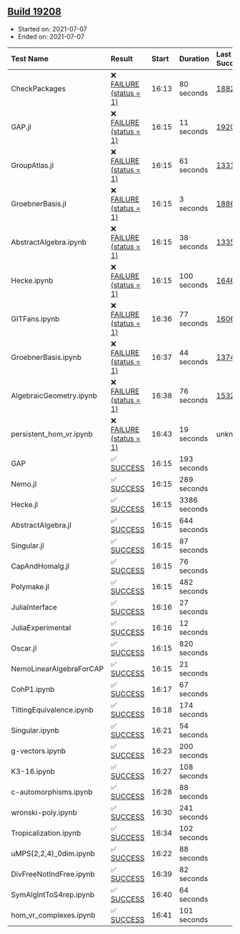 ## [Build 19208](https://oscarci.mathematik.uni-kl.de/job/oscar/19208/)

* Started on: 2021-07-07
* Ended on: 2021-07-07

| Test Name    | Result | Start | Duration | Last Success | First Failure |
|:-------------|:-------|:------|:---------|:-------------|:--------------|
| CheckPackages | ❌ [FAILURE (status = 1)](https://oscarci.mathematik.uni-kl.de/job/oscar/19208/artifact/logs/build-19208/CheckPackages.log) | 16:13 | 80 seconds | [18822](https://oscarci.mathematik.uni-kl.de/job/oscar/18822/) | [18823](https://oscarci.mathematik.uni-kl.de/job/oscar/18823/) |
| GAP.jl | ❌ [FAILURE (status = 1)](https://oscarci.mathematik.uni-kl.de/job/oscar/19208/artifact/logs/build-19208/GAP.jl.log) | 16:15 | 11 seconds | [19207](https://oscarci.mathematik.uni-kl.de/job/oscar/19207/) | [19208](https://oscarci.mathematik.uni-kl.de/job/oscar/19208/) |
| GroupAtlas.jl | ❌ [FAILURE (status = 1)](https://oscarci.mathematik.uni-kl.de/job/oscar/19208/artifact/logs/build-19208/GroupAtlas.jl.log) | 16:15 | 61 seconds | [13311](https://oscarci.mathematik.uni-kl.de/job/oscar/13311/) | [13312](https://oscarci.mathematik.uni-kl.de/job/oscar/13312/) |
| GroebnerBasis.jl | ❌ [FAILURE (status = 1)](https://oscarci.mathematik.uni-kl.de/job/oscar/19208/artifact/logs/build-19208/GroebnerBasis.jl.log) | 16:15 | 3 seconds | [18864](https://oscarci.mathematik.uni-kl.de/job/oscar/18864/) | [18865](https://oscarci.mathematik.uni-kl.de/job/oscar/18865/) |
| AbstractAlgebra.ipynb | ❌ [FAILURE (status = 1)](https://oscarci.mathematik.uni-kl.de/job/oscar/19208/artifact/logs/build-19208/AbstractAlgebra.ipynb.log) | 16:15 | 38 seconds | [13355](https://oscarci.mathematik.uni-kl.de/job/oscar/13355/) | [13356](https://oscarci.mathematik.uni-kl.de/job/oscar/13356/) |
| Hecke.ipynb | ❌ [FAILURE (status = 1)](https://oscarci.mathematik.uni-kl.de/job/oscar/19208/artifact/logs/build-19208/Hecke.ipynb.log) | 16:15 | 100 seconds | [16463](https://oscarci.mathematik.uni-kl.de/job/oscar/16463/) | [16464](https://oscarci.mathematik.uni-kl.de/job/oscar/16464/) |
| GITFans.ipynb | ❌ [FAILURE (status = 1)](https://oscarci.mathematik.uni-kl.de/job/oscar/19208/artifact/logs/build-19208/GITFans.ipynb.log) | 16:36 | 77 seconds | [16068](https://oscarci.mathematik.uni-kl.de/job/oscar/16068/) | [16069](https://oscarci.mathematik.uni-kl.de/job/oscar/16069/) |
| GroebnerBasis.ipynb | ❌ [FAILURE (status = 1)](https://oscarci.mathematik.uni-kl.de/job/oscar/19208/artifact/logs/build-19208/GroebnerBasis.ipynb.log) | 16:37 | 44 seconds | [13748](https://oscarci.mathematik.uni-kl.de/job/oscar/13748/) | [13749](https://oscarci.mathematik.uni-kl.de/job/oscar/13749/) |
| AlgebraicGeometry.ipynb | ❌ [FAILURE (status = 1)](https://oscarci.mathematik.uni-kl.de/job/oscar/19208/artifact/logs/build-19208/AlgebraicGeometry.ipynb.log) | 16:38 | 76 seconds | [15322](https://oscarci.mathematik.uni-kl.de/job/oscar/15322/) | [15323](https://oscarci.mathematik.uni-kl.de/job/oscar/15323/) |
| persistent_hom_vr.ipynb | ❌ [FAILURE (status = 1)](https://oscarci.mathematik.uni-kl.de/job/oscar/19208/artifact/logs/build-19208/persistent_hom_vr.ipynb.log) | 16:43 | 19 seconds | unknown | unknown |
| GAP | ✅ [SUCCESS](https://oscarci.mathematik.uni-kl.de/job/oscar/19208/artifact/logs/build-19208/GAP.log) | 16:15 | 193 seconds |  |  |
| Nemo.jl | ✅ [SUCCESS](https://oscarci.mathematik.uni-kl.de/job/oscar/19208/artifact/logs/build-19208/Nemo.jl.log) | 16:15 | 289 seconds |  |  |
| Hecke.jl | ✅ [SUCCESS](https://oscarci.mathematik.uni-kl.de/job/oscar/19208/artifact/logs/build-19208/Hecke.jl.log) | 16:15 | 3386 seconds |  |  |
| AbstractAlgebra.jl | ✅ [SUCCESS](https://oscarci.mathematik.uni-kl.de/job/oscar/19208/artifact/logs/build-19208/AbstractAlgebra.jl.log) | 16:15 | 644 seconds |  |  |
| Singular.jl | ✅ [SUCCESS](https://oscarci.mathematik.uni-kl.de/job/oscar/19208/artifact/logs/build-19208/Singular.jl.log) | 16:15 | 87 seconds |  |  |
| CapAndHomalg.jl | ✅ [SUCCESS](https://oscarci.mathematik.uni-kl.de/job/oscar/19208/artifact/logs/build-19208/CapAndHomalg.jl.log) | 16:15 | 76 seconds |  |  |
| Polymake.jl | ✅ [SUCCESS](https://oscarci.mathematik.uni-kl.de/job/oscar/19208/artifact/logs/build-19208/Polymake.jl.log) | 16:15 | 482 seconds |  |  |
| JuliaInterface | ✅ [SUCCESS](https://oscarci.mathematik.uni-kl.de/job/oscar/19208/artifact/logs/build-19208/JuliaInterface.log) | 16:16 | 27 seconds |  |  |
| JuliaExperimental | ✅ [SUCCESS](https://oscarci.mathematik.uni-kl.de/job/oscar/19208/artifact/logs/build-19208/JuliaExperimental.log) | 16:16 | 12 seconds |  |  |
| Oscar.jl | ✅ [SUCCESS](https://oscarci.mathematik.uni-kl.de/job/oscar/19208/artifact/logs/build-19208/Oscar.jl.log) | 16:15 | 820 seconds |  |  |
| NemoLinearAlgebraForCAP | ✅ [SUCCESS](https://oscarci.mathematik.uni-kl.de/job/oscar/19208/artifact/logs/build-19208/NemoLinearAlgebraForCAP.log) | 16:15 | 21 seconds |  |  |
| CohP1.ipynb | ✅ [SUCCESS](https://oscarci.mathematik.uni-kl.de/job/oscar/19208/artifact/logs/build-19208/CohP1.ipynb.log) | 16:17 | 67 seconds |  |  |
| TiltingEquivalence.ipynb | ✅ [SUCCESS](https://oscarci.mathematik.uni-kl.de/job/oscar/19208/artifact/logs/build-19208/TiltingEquivalence.ipynb.log) | 16:18 | 174 seconds |  |  |
| Singular.ipynb | ✅ [SUCCESS](https://oscarci.mathematik.uni-kl.de/job/oscar/19208/artifact/logs/build-19208/Singular.ipynb.log) | 16:21 | 54 seconds |  |  |
| g-vectors.ipynb | ✅ [SUCCESS](https://oscarci.mathematik.uni-kl.de/job/oscar/19208/artifact/logs/build-19208/g-vectors.ipynb.log) | 16:23 | 200 seconds |  |  |
| K3-16.ipynb | ✅ [SUCCESS](https://oscarci.mathematik.uni-kl.de/job/oscar/19208/artifact/logs/build-19208/K3-16.ipynb.log) | 16:27 | 108 seconds |  |  |
| c-automorphisms.ipynb | ✅ [SUCCESS](https://oscarci.mathematik.uni-kl.de/job/oscar/19208/artifact/logs/build-19208/c-automorphisms.ipynb.log) | 16:28 | 88 seconds |  |  |
| wronski-poly.ipynb | ✅ [SUCCESS](https://oscarci.mathematik.uni-kl.de/job/oscar/19208/artifact/logs/build-19208/wronski-poly.ipynb.log) | 16:30 | 241 seconds |  |  |
| Tropicalization.ipynb | ✅ [SUCCESS](https://oscarci.mathematik.uni-kl.de/job/oscar/19208/artifact/logs/build-19208/Tropicalization.ipynb.log) | 16:34 | 102 seconds |  |  |
| uMPS(2,2,4)_0dim.ipynb | ✅ [SUCCESS](https://oscarci.mathematik.uni-kl.de/job/oscar/19208/artifact/logs/build-19208/uMPS-2-2-4-_0dim.ipynb.log) | 16:22 | 88 seconds |  |  |
| DivFreeNotIndFree.ipynb | ✅ [SUCCESS](https://oscarci.mathematik.uni-kl.de/job/oscar/19208/artifact/logs/build-19208/DivFreeNotIndFree.ipynb.log) | 16:39 | 82 seconds |  |  |
| SymAlgIntToS4rep.ipynb | ✅ [SUCCESS](https://oscarci.mathematik.uni-kl.de/job/oscar/19208/artifact/logs/build-19208/SymAlgIntToS4rep.ipynb.log) | 16:40 | 64 seconds |  |  |
| hom_vr_complexes.ipynb | ✅ [SUCCESS](https://oscarci.mathematik.uni-kl.de/job/oscar/19208/artifact/logs/build-19208/hom_vr_complexes.ipynb.log) | 16:41 | 101 seconds |  |  |
